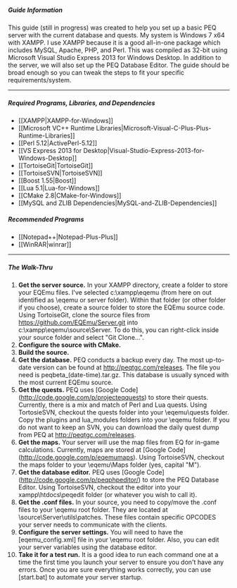 ##### Guide Information
This guide (still in progress) was created to help you set up a basic PEQ server with the current database and quests. My system is Windows 7 x64 with XAMPP. I use XAMPP because it is a good all-in-one package which includes MySQL, Apache, PHP, and Perl. This was compiled as 32-bit using Microsoft Visual Studio Express 2013 for Windows Desktop. In addition to the server, we will also set up the PEQ Database Editor. The guide should be broad enough so you can tweak the steps to fit your specific requirements/system.

***

##### Required Programs, Libraries, and Dependencies
* [[XAMPP|XAMPP-for-Windows]]
* [[Microsoft VC++ Runtime Libraries|Microsoft-Visual-C-Plus-Plus-Runtime-Libraries]]
* [[Perl 5.12|ActivePerl-5.12]]
* [[VS Express 2013 for Desktop|Visual-Studio-Express-2013-for-Windows-Desktop]]
* [[TortoiseGit|TortoiseGit]]
* [[TortoiseSVN|TortoiseSVN]]
* [[Boost 1.55|Boost]]
* [[Lua 5.1|Lua-for-Windows]]
* [[CMake 2.8|CMake-for-Windows]]
* [[MySQL and ZLIB Dependencies|MySQL-and-ZLIB-Dependencies]]

##### Recommended Programs
* [[Notepad++|Notepad-Plus-Plus]]
* [[WinRAR|winrar]]

***

##### The Walk-Thru
1. **Get the server source.** In your XAMPP directory, create a folder to store your EQEmu files. I've selected c:\xampp\eqemu (from here on out identified as \eqemu or server folder). Within that folder (or other folder if you choose), create a source folder to store the EQEmu source code. Using TortoiseGit, clone the source files from https://github.com/EQEmu/Server.git into c:\xampp\eqemu\source\Server\. To do this, you can right-click inside your source folder and select "Git Clone...".
2. **Configure the source with CMake.**
3. **Build the source.**
4. **Get the database.** PEQ conducts a backup every day. The most up-to-date version can be found at http://peqtgc.com/releases. The file you need is peqbeta_(date-time).tar.gz. This database is usually synced with the most current EQEmu source.
5. **Get the quests.** PEQ uses [Google Code] (http://code.google.com/p/projecteqquests) to store their quests. Currently, there is a mix and match of Perl and Lua quests. Using TortosieSVN, checkout the quests folder into your \eqemu\quests folder. Copy the plugins and lua_modules folders into your \eqemu folder. If you do not want to keep an SVN, you can download the daily quest dump from PEQ at http://peqtgc.com/releases.
6. **Get the maps.** Your server will use the map files from EQ for in-game calculations. Currently, maps are stored at [Google Code] (http://code.google.com/p/eqemumaps). Using TortoiseSVN, checkout the maps folder to your \eqemu\Maps folder (yes, capital "M").
7. **Get the database editor.** PEQ uses [Google Code] (http://code.google.com/p/peqphpeditor/) to store the PEQ Database Editor. Using TortoiseSVN, checkout the editor into your xampp\htdocs\peqedit folder (or whatever you wish to call it).
8. **Get the .conf files.** In your source, you need to copy/move the .conf files to your \eqemu root folder. They are located at \source\Server\utils\patches. These files contain specific OPCODES your server needs to communicate with the clients.
9. **Configure the server settings.** You will need to have the [eqemu_config.xml] file in your \eqemu root folder. Also, you can edit your server variables using the database editor.
10. **Take it for a test run.** It is a good idea to run each command one at a time the first time you launch your server to ensure you don't have any errors. Once you are sure everything works correctly, you can use [start.bat] to automate your server startup.